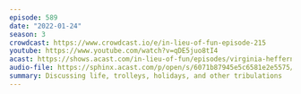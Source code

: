 ```yaml
---
episode: 589
date: "2022-01-24"
season: 3
crowdcast: https://www.crowdcast.io/e/in-lieu-of-fun-episode-215
youtube: https://www.youtube.com/watch?v=qDE5juo8tI4
acast: https://shows.acast.com/in-lieu-of-fun/episodes/virginia-heffernan-talks-trolleys-holidays-and-other-stuff
audio-file: https://sphinx.acast.com/p/open/s/6071b87945e5c6581e2e5575/e/61ef490073f0a00012fafb7c/media.mp3
summary: Discussing life, trolleys, holidays, and other tribulations
---
```


